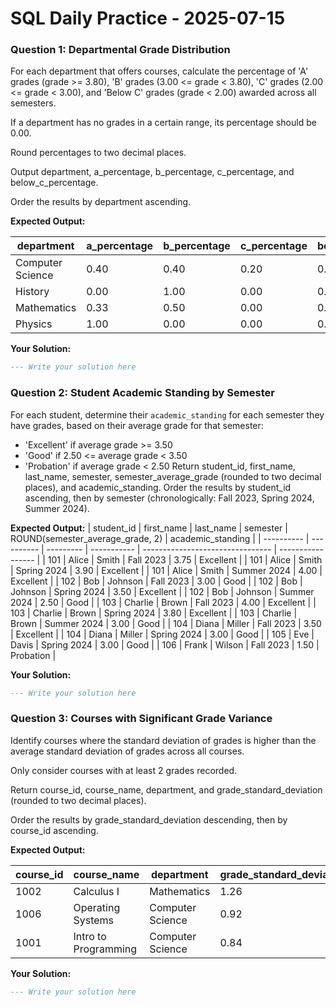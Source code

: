 # SQL Daily Practice - 2025-07-15


### Question 1: Departmental Grade Distribution

For each department that offers courses, calculate the percentage of 'A' grades (grade >= 3.80), 'B' grades (3.00 <= grade < 3.80), 'C' grades (2.00 <= grade < 3.00), and 'Below C' grades (grade < 2.00) awarded across all semesters.

If a department has no grades in a certain range, its percentage should be 0.00.

Round percentages to two decimal places.

Output department, a_percentage, b_percentage, c_percentage, and below_c_percentage.

Order the results by department ascending.

**Expected Output:**

| department       | a_percentage | b_percentage | c_percentage | below_c_percentage |
| ---------------- | ------------ | ------------ | ------------ | ------------------ |
| Computer Science | 0.40         | 0.40         | 0.20         | 0.00               |
| History          | 0.00         | 1.00         | 0.00         | 0.00               |
| Mathematics      | 0.33         | 0.50         | 0.00         | 0.17               |
| Physics          | 1.00         | 0.00         | 0.00         | 0.00               |
**Your Solution:**

```sql
--- Write your solution here

```

### Question 2: Student Academic Standing by Semester

For each student, determine their `academic_standing` for each semester they have grades, based on their average grade for that semester:

* 'Excellent' if average grade >= 3.50
* 'Good' if 2.50 <= average grade < 3.50
* 'Probation' if average grade < 2.50
  Return student_id, first_name, last_name, semester, semester_average_grade (rounded to two decimal places), and academic_standing.
  Order the results by student_id ascending, then by semester (chronologically: Fall 2023, Spring 2024, Summer 2024).

**Expected Output:**
| student_id | first_name | last_name | semester    | ROUND(semester_average_grade, 2) | academic_standing |
| ---------- | ---------- | --------- | ----------- | -------------------------------- | ----------------- |
| 101        | Alice      | Smith     | Fall 2023   | 3.75                             | Excellent         |
| 101        | Alice      | Smith     | Spring 2024 | 3.90                             | Excellent         |
| 101        | Alice      | Smith     | Summer 2024 | 4.00                             | Excellent         |
| 102        | Bob        | Johnson   | Fall 2023   | 3.00                             | Good              |
| 102        | Bob        | Johnson   | Spring 2024 | 3.50                             | Excellent         |
| 102        | Bob        | Johnson   | Summer 2024 | 2.50                             | Good              |
| 103        | Charlie    | Brown     | Fall 2023   | 4.00                             | Excellent         |
| 103        | Charlie    | Brown     | Spring 2024 | 3.80                             | Excellent         |
| 103        | Charlie    | Brown     | Summer 2024 | 3.00                             | Good              |
| 104        | Diana      | Miller    | Fall 2023   | 3.50                             | Excellent         |
| 104        | Diana      | Miller    | Spring 2024 | 3.00                             | Good              |
| 105        | Eve        | Davis     | Spring 2024 | 3.00                             | Good              |
| 106        | Frank      | Wilson    | Fall 2023   | 1.50                             | Probation         |

**Your Solution:**

```sql
--- Write your solution here

```

### Question 3: Courses with Significant Grade Variance

Identify courses where the standard deviation of grades is higher than the average standard deviation of grades across all courses.

Only consider courses with at least 2 grades recorded.

Return course_id, course_name, department, and grade_standard_deviation (rounded to two decimal places).

Order the results by grade_standard_deviation descending, then by course_id ascending.

**Expected Output:**

| course_id | course_name          | department       | grade_standard_deviation |
| --------- | -------------------- | ---------------- | ------------------------ |
| 1002      | Calculus I           | Mathematics      | 1.26                     |
| 1006      | Operating Systems    | Computer Science | 0.92                     |
| 1001      | Intro to Programming | Computer Science | 0.84                     |

**Your Solution:**

```sql
--- Write your solution here

```
